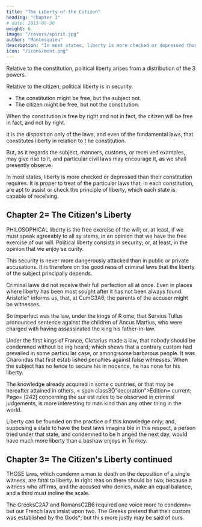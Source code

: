 ```yaml
---
title: "The Liberty of the Citizen"
heading: "Chapter 1"
# date: 2015-09-30
weight: 6
image: "/covers/spirit.jpg"
author: "Montesquieu"
description: "In most states, liberty is more checked or depressed than their constitution requires"
icon: "/icons/mont.png"
---
```




Relative to the constitution, political liberty arises from a distribution of the 3 powers.

Relative to the citizen, political liberty is in security. 

- The constitution might be free, but the subject not. 
- The citizen might be free, but not the constitution. 

When the constitution is free by right and not in fact, the citizen will be free in fact, and not by right.

It is the disposition only of the laws,  and even of the fundamental laws, that constitutes liberty in relation to t he constitution. 

But, as it regards the subject, manners, customs, or recei ved examples, may give rise to it, and particular civil laws may encourage  it, as we shall presently observe.

In most states, liberty is more checked or depressed than their constitution requires. It is proper to treat of the particular laws that, in each constitution, are apt to assist or check the principle of liberty, which each state is capable of receiving.



## Chapter 2= The Citizen's Liberty

PHILOSOPHICAL liberty is the free exercise of the will; or, at least, if we must speak agreeably to all sy stems, in an opinion that we have the free exercise of our will. Political  liberty consists in security; or, at least, in the opinion that we enjoy se curity.

This security is never more dangerously  attacked than in public or private accusations. It is therefore on the good ness of criminal laws that the liberty of the subject principally depends.

Criminal laws did not receive their full perfection all at once. Even in places where liberty has been most sought  after it has not been always found. Aristotle* informs us, that, at CumC3A6, the parents of the accuser might be witnesses.

So imperfect was the law, under the kings of R ome, that Servius Tullus pronounced sentence against the children of Ancus  Martius, who were charged with having assassinated the king his father-in-law. 

Under the first kings of France, Clotarius made a law, that nobody should be condemned without be ing heard; which shews that a contrary custom had prevailed in some particu lar case, or among some barbarous people. It was Charondas that first estab lished penalties against false witnesses. When the subject has no fence to secure his in nocence, he has none for his liberty.

The knowledge already acquired in some c ountries, or that may be hereafter attained in others, < span class3D"decoration">Edition= current; Page= [242] concerning the sur est rules to be observed in criminal judgements, is more interesting to man kind than any other thing in the world.

Liberty can be founded on the practice o f this knowledge only; and, supposing a state to have the best laws imagina ble in this respect, a person tried under that state, and condemned to be h anged the next day, would have much more liberty than a bashaw enjoys in Tu rkey.




## Chapter 3= The Citizen's Liberty continued

THOSE laws, which condemn a man to death on the deposition of a single witness, are fatal to liberty. In right reas on there should be two; because a witness who affirms, and the accused who  denies, make an equal balance, and a third must incline the scale.

The GreeksC2A7 and RomansC2B6 required one voice more to condemn= but our French laws insist upon two. The Greeks pretend that their custom was established by the Gods*; but thi s more justly may be said of ours.


